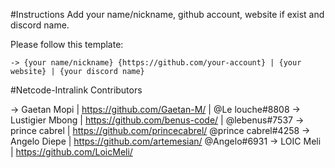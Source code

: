 #Instructions
Add your name/nickname, github account, website if exist and discord name.

Please follow this template:

	-> {your name/nickname} {https://github.com/your-account} | {your website} | {your discord name}



#Netcode-Intralink Contributors


->  Gaetan Mopi | https://github.com/Gaetan-M/ | @Le louche#8808
->  Lustigier Mbong | https://github.com/benus-code/ | @lebenus#7537
->  prince cabrel | https://github.com/princecabrel/ @prince cabrel#4258
->  Angelo Diepe | https://github.com/artemesian/ @Angelo#6931
->  LOIC Meli | https://github.com/LoicMeli/

